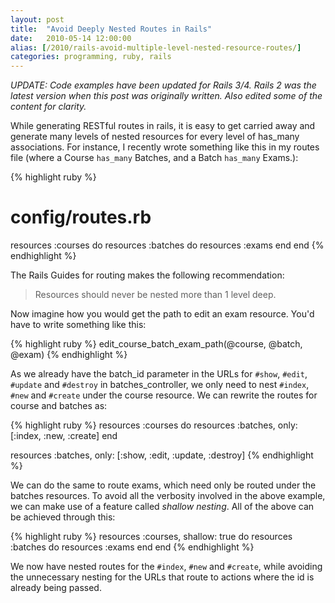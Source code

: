 ```yaml
---
layout: post
title:  "Avoid Deeply Nested Routes in Rails"
date:   2010-05-14 12:00:00
alias: [/2010/rails-avoid-multiple-level-nested-resource-routes/]
categories: programming, ruby, rails
---
```


*UPDATE: Code examples have been updated for Rails 3/4. Rails 2 was the latest version when this post was originally written. Also edited some of the content for clarity.*

While generating RESTful routes in rails, it is easy to get carried away and generate many levels of nested resources for every level of has_many associations. For instance, I recently wrote something like this in my routes file (where a Course `has_many` Batches, and a Batch `has_many` Exams.):

{% highlight ruby %}
# config/routes.rb
resources :courses do
  resources :batches do
    resources :exams
  end
end
{% endhighlight %}

The Rails Guides for routing makes the following recommendation:

> Resources should never be nested more than 1 level deep.

Now imagine how you would get the path to edit an exam resource. You'd have to write something like this:

{% highlight ruby %}
edit_course_batch_exam_path(@course, @batch, @exam)
{% endhighlight %}

As we already have the batch_id parameter in the URLs for `#show`, `#edit`, `#update` and `#destroy` in batches_controller, we only need to nest `#index`, `#new` and `#create` under the course resource. We can rewrite the routes for course and batches as:

{% highlight ruby %}
resources :courses do
  resources :batches, only: [:index, :new, :create]
end

resources :batches, only: [:show, :edit, :update, :destroy]
{% endhighlight %}

We can do the same to route exams, which need only be routed under the batches resources. To avoid all the verbosity involved in the above example, we can make use of a feature called *shallow nesting*. All of the above can be achieved through this:

{% highlight ruby %}
resources :courses, shallow: true do
  resources :batches do
    resources :exams
  end
end
{% endhighlight %}

We now have nested routes for the `#index`, `#new` and `#create`, while avoiding the unnecessary nesting for the URLs that route to actions where the id is already being passed.
